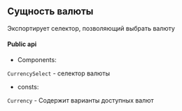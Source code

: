 ## Сущность валюты

Экспортирует селектор, позволяющий выбрать валюту

#### Public api

- Components:

`CurrencySelect` - селектор валюты

- consts:

`Currency` - Содержит варианты доступных валют